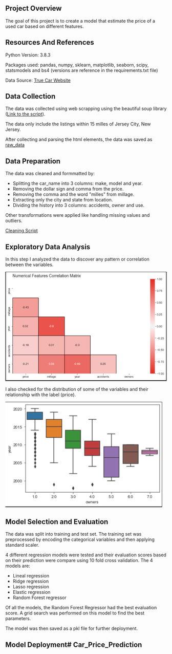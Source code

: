 ## Project Overview

The goal of this project is to create a model that estimate the price of a used car based on different features.

## Resources And References

Python Version: 3.8.3

Packages used: pandas, numpy, sklearn, matplotlib, seaborn, scipy, statsmodels and bs4 (versions are reference in the requirements.txt file)

Data Source: [True Car Website](https://www.truecar.com/)

## Data Collection

The data was collected using web scrapping using the beautiful soup library ([Link to the script](./scripts/data_collection.py)). 

The data only include the listings within 15 milles of Jersey City, New Jersey.

After collecting and parsing the html elements, the data was saved as [raw_data](./data/raw_data.csv)


## Data Preparation

The data was cleaned and formmatted by:
 - Splitting the car_name into 3 columns: make, model and year.
 - Removing the dollar sign and comma from the price.
 - Removing the comma and the word "milles" from millage.
 - Extracting only the city and state from location.
 - Dividing the history into 3 columns: accidents, owner and use.
 
Other transformations were applied like handling missing values and outliers.
 
[Cleaning Script](scripts/cleaning.py)


## Exploratory Data Analysis

In this step I analyzed the data to discover any pattern or correlation between the variables.

![](images/corrMatrix.PNG)

I also checked for the distribution of some of the variables and their relationship with the label (price).

![](images/boxplot.PNG)


## Model Selection and Evaluation

The data was split into training and test set. The training set was preprocessed by encoding the categorical variables and then applying standard scaler.

4 different regression models were tested and their evaluation scores based on their prediction were compare using 10 fold cross validation. The 4 models are:
- Lineal regression
- Ridge regression
- Lasso regression
- Elastic regression
- Random Forest regressor

Of all the models, the Random Forest Regressor had the best evaluation score. A grid search was performed on this model to find the best parameters.

The model was then saved as a pkl file for further deployment.


## Model Deployment# Car_Price_Prediction
